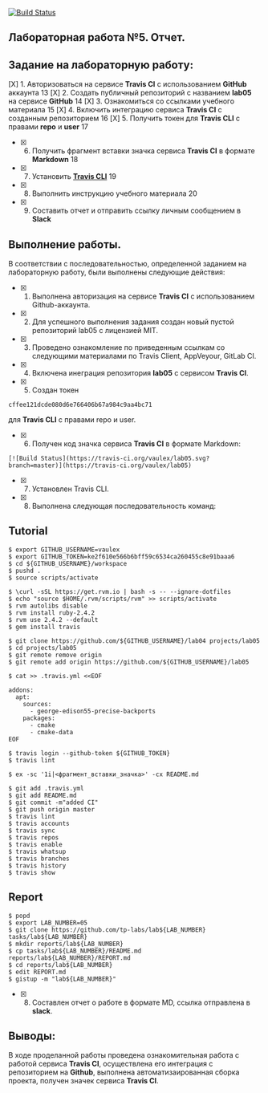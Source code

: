 [![Build Status](https://travis-ci.org/vaulex/lab05.svg?branch=master)](https://travis-ci.org/vaulex/lab05)
## Лабораторная работа №5. Отчет.

## Задание на лабораторную работу:

[X] 1. Авторизоваться на сервисе **Travis CI** с использованием **GitHub** аккаунта
13
[X] 2. Создать публичный репозиторий с названием **lab05** на сервисе **GitHub**
14
[X] 3. Ознакомиться со ссылками учебного материала
15
[X] 4. Включить интеграцию сервиса **Travis CI** с созданным репозиторием
16
[X] 5. Получить токен для **Travis CLI** с правами **repo** и **user**
17
- [X] 6. Получить фрагмент вставки значка сервиса **Travis CI** в формате **Markdown**
18
- [X] 7. Установить [**Travis CLI**](https://github.com/travis-ci/travis.rb#installation)
19
- [X] 8. Выполнить инструкцию учебного материала
20
- [X] 9. Составить отчет и отправить ссылку личным сообщением в **Slack**

## Выполнение работы.
	
В соответствии с последовательностью, определенной заданием на лабораторную работу, были выполнены следующие действия:
-[X] 1. Выполнена авторизация на сервисе **Travis CI** с использованием Github-аккаунта.
-[X] 2. Для успешного выполнения задания создан новый пустой репозиторий lab05 с лицензией MIT.
-[X] 3. Проведено ознакомление по приведенным ссылкам со следующими материалами по Travis Client, AppVeyour, GitLab CI.
-[X] 4. Включена инеграция репозитория **lab05** с сервисом **Travis CI**.
-[X] 5. Создан токен
```ShellSession
cffee121dcde080d6e766406b67a984c9aa4bc71
```
для **Travis CLI** с правами repo и user.
-[X] 6. Получен код значка сервиса **Travis CI** в формате Markdown:
```ShellSession
[![Build Status](https://travis-ci.org/vaulex/lab05.svg?branch=master)](https://travis-ci.org/vaulex/lab05)
```
-[X] 7. Установлен Travis CLI.
-[X] 8. Выполнена следующая последовательность команд:

## Tutorial
```ShellSession
$ export GITHUB_USERNAME=vaulex
$ export GITHUB_TOKEN=ke2f610e566b6bff59c6534ca260455c8e91baaa6
$ cd ${GITHUB_USERNAME}/workspace
$ pushd .
$ source scripts/activate

$ \curl -sSL https://get.rvm.io | bash -s -- --ignore-dotfiles
$ echo "source $HOME/.rvm/scripts/rvm" >> scripts/activate
$ rvm autolibs disable
$ rvm install ruby-2.4.2
$ rvm use 2.4.2 --default
$ gem install travis

$ git clone https://github.com/${GITHUB_USERNAME}/lab04 projects/lab05
$ cd projects/lab05
$ git remote remove origin
$ git remote add origin https://github.com/${GITHUB_USERNAME}/lab05

$ cat >> .travis.yml <<EOF

addons:
  apt:
    sources:
      - george-edison55-precise-backports
    packages:
      - cmake
      - cmake-data
EOF

$ travis login --github-token ${GITHUB_TOKEN}
$ travis lint

$ ex -sc '1i|<фрагмент_вставки_значка>' -cx README.md

$ git add .travis.yml
$ git add README.md
$ git commit -m"added CI"
$ git push origin master
$ travis lint
$ travis accounts
$ travis sync
$ travis repos
$ travis enable
$ travis whatsup
$ travis branches
$ travis history
$ travis show
```
## Report
```ShellSession
$ popd
$ export LAB_NUMBER=05
$ git clone https://github.com/tp-labs/lab${LAB_NUMBER} tasks/lab${LAB_NUMBER}
$ mkdir reports/lab${LAB_NUMBER}
$ cp tasks/lab${LAB_NUMBER}/README.md reports/lab${LAB_NUMBER}/REPORT.md
$ cd reports/lab${LAB_NUMBER}
$ edit REPORT.md
$ gistup -m "lab${LAB_NUMBER}"
```
-[X] 8. Составлен отчет о работе в формате MD, ссылка отправлена в **slack**.

	
## Выводы:
В ходе проделанной работы проведена ознакомительная работа с работой сервиса **Travis CI**, осуществлена его интеграция с репозиторием на **Github**, выполнена автоматизаированная сборка проекта, получен значек сервиса **Travis CI**.
